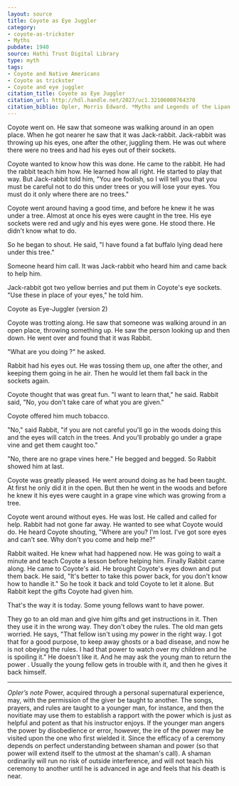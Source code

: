 ```yaml
---
layout: source
title: Coyote as Eye Juggler
category: 
- coyote-as-trickster
- Myths
pubdate: 1940
source: Hathi Trust Digital Library 
type: myth
tags:
- Coyote and Native Americans
- Coyote as trickster
- Coyote and eye juggler
citation_title: Coyote as Eye Juggler
citation_url: http://hdl.handle.net/2027/uc1.32106000764370
citation_biblio: Opler, Morris Edward. *Myths and Legends of the Lipan Apache Indians.* *Memoirs American Folklore Society* 36 New York, 1940.
---
```

Coyote went on. He saw that someone was walking around in an open place. When he got nearer he saw that it was Jack-rabbit. Jack-rabbit was throwing up his eyes, one after the other, juggling them. He was out where there were no trees and had his eyes out of their sockets.

Coyote wanted to know how this was done. He came to the rabbit. He had the rabbit teach him how. He learned how all right. He started to play that way. But Jack-rabbit told him, "You are foolish, so I will tell you that you must be careful not to do this under trees or you will lose your eyes. You must do it only where there are no trees."

Coyote went around having a good time, and before he knew it he was under a tree. Almost at once his eyes were caught in the tree. His eye sockets were red and ugly and his eyes were gone. He stood there. He didn't know what to do.

So he began to shout. He said, "I have found a fat buffalo lying dead here under  this tree."

Someone heard him call. It was Jack-rabbit who heard him and came back to help him.

Jack-rabbit got two yellow berries and put them in Coyote's eye sockets. "Use these in place of your eyes," he told him.

Coyote as Eye-Juggler (version 2)

Coyote was trotting along. He saw that someone was walking around in an open place, throwing something up. He saw the person looking up and then down. He went over and found that it was Rabbit.

"What are you doing ?" he asked.

Rabbit had his eyes out. He was tossing them up, one after the other, and keeping them going in he air. Then he would let them fall back in the sockets again.

Coyote thought that was great fun. "I want to learn that," he said. Rabbit said, "No, you don't take care of what you are given."

Coyote offered him much tobacco.

"No," said Rabbit, "if you are not careful you'll go in the woods doing this and the eyes will catch in the trees. And you’ll  probably go under a grape vine and get them caught too."

"No, there are no grape vines here." He begged and begged. So Rabbit showed him at last.

Coyote was greatly pleased. He went around doing as he had been taught. At first he only did it in the open. But then he went in the woods and before he knew it his eyes were caught in a grape vine which was growing from a tree.

Coyote went around without eyes. He was lost. He called and called for help.
Rabbit had not gone far away. He wanted to see what Coyote would do. He heard  Coyote shouting, "Where are you? I'm lost. I've got sore eyes and can't see. Why don't you come and help me?"

Rabbit waited. He knew what had happened now. He was going to wait a minute and teach Coyote a lesson before helping him.
Finally Rabbit came along. He came to Coyote's aid. He brought Coyote's eyes down and put them back. He said, "It's better to take this power back, for you don't know how to handle it."  So he took it back and told Coyote to let it alone. But Rabbit kept the gifts Coyote had given him.

That's the way it is today. Some young fellows want to have power.

They go to an old man and give him gifts and get instructions in it. Then they use it in the wrong way. They don't obey the rules. The old man gets worried. He says, "That fellow isn't using my power in the right way. I got that for a good purpose, to keep away ghosts or a bad disease, and now he is not obeying the rules. I had that power to watch over my children and he is spoiling it." He doesn't like it. And he may ask the young man to return the power . Usually the young fellow gets in trouble with it, and then he gives it back himself.
***
*Opler’s note* 
Power, acquired through a personal supernatural experience, may, with the permission of the giver be taught to another. The songs, prayers, and rules are taught to a younger man, for instance, and then the novitiate may use them to establish a rapport with the power which is just as helpful and potent as that his instructor enjoys. If the younger man angers the power by disobedience or error, however, the ire of the power may be visited upon the one who first wielded it. Since the efficacy of a ceremony depends on perfect understanding between shaman and power (so that power will extend itself to the utmost at the shaman's call). A shaman ordinarily will run no risk of outside interference,  and will not teach his ceremony to another until he is advanced in age and feels that his death is near.
